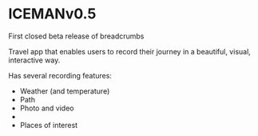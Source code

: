# ICEMANv0.5
First closed beta release of breadcrumbs

Travel app that enables users to record their journey in a beautiful, visual, interactive way.

Has several recording features:
  - Weather (and temperature)
  - Path
  - Photo and video
  - 
  - Places of interest
